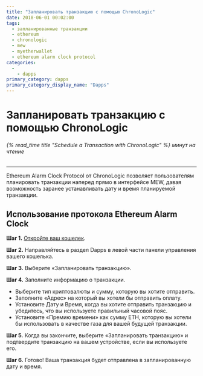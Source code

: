 ```yaml
---
title: "Запланировать транзакцию с помощью ChronoLogic"
date: 2018-06-01 00:02:00
tags:
  - запланированные транзакции
  - ethereum
  - chronologic
  - mew
  - myetherwallet
  - ethereum alarm clock protocol
categories:
  - 
    - dapps
primary_category: dapps
primary_category_display_name: "Dapps"
---
```


# **Запланировать транзакцию с помощью ChronoLogic**

###### {% read_time title "Schedule a Transaction with ChronoLogic" %} минут на чтение

* * *

Ethereum Alarm Clock Protocol от ChronoLogic позволяет пользователям планировать транзакции наперед прямо в интерфейсе MEW, давая возможность заранее устанавливать дату и время планируемой транзакции.

## **Использование протокола Ethereum Alarm Clock**

**Шаг 1.** [Откройте ваш кошелек](/@@@@@@/getting-started/how-to-access-your-wallet/).

**Шаг 2.** Направляйтесь в раздел Dapps в левой части панели управления вашего кошелька.

**Шаг 3.** Выберите «Запланировать транзакцию».

**Шаг 4.** Заполните информацию о транзакции.

-   Выберите тип криптовалюты и сумму, которую вы хотите отправить.
-   Заполните «Адрес» на который вы хотели бы отправить оплату.
-   Установите Дату и Время, когда вы хотите отправить транзакцию и убедитесь, что вы используете правильный часовой пояс.
-   Установите «Премию времени» как сумму ETH, которую вы хотели бы использовать в качестве газа для вашей будущей транзакции.

**Шаг 5.** Когда вы закончите, выберите «Запланировать транзакцию» и подтвердите транзакцию на вашем устройстве, если вы используете его.

**Шаг 6.** Готово! Ваша транзакция будет отправлена в запланированную дату и время.

